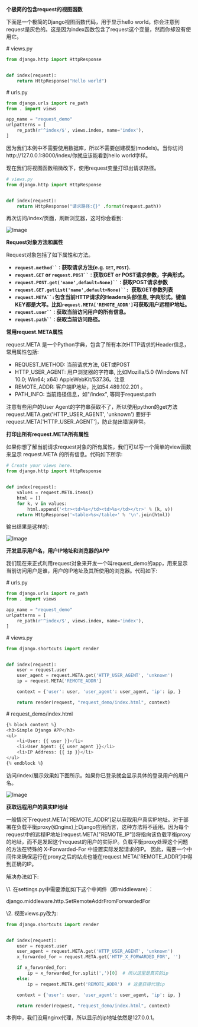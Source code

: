 **个极简的包含request的视图函数**

下面是一个极简的Django视图函数代码，用于显示hello world。你会注意到request是灰色的。这是因为index函数包含了request这个变量，然而你却没有使用它。



\# views.py

```python
from django.http import HttpResponse


def index(request):
    return HttpResponse("Hello world")
```

\# urls.py

```python
from django.urls import re_path
from . import views

app_name = "request_demo"
urlpatterns = [
    re_path(r'^index/$', views.index, name='index'),
]
```

因为我们本例中不需要使用数据库，所以不需要创建模型(models)。当你访问http://127.0.0.1:8000/index/你就应该能看到hello world字样。



现在我们将视图函数稍微改下，使用request变量打印出请求路径。

```python
# views.py
from django.http import HttpResponse


def index(request):
    return HttpResponse("请求路径:{}" .format(request.path))
```

再次访问/index/页面，刷新浏览器，这时你会看到:

![Image](https://mmbiz.qpic.cn/mmbiz_png/buaFLFKicRoAorrKcDhYmrF0kRpFWzt56icyVSq7tAvQ6pLWP3laWjwvUyQwSiat3zggWJicjTA0icKKKG1ACR0sAgw/640?wx_fmt=png&wxfrom=5&wx_lazy=1&wx_co=1)



**Request对象方法和属性**

Request对象包括了如下属性和方法。

- **`request.method``：`获取请求方法(e.g. `GET`, `POST`).**
- **`request.GET` or `request.POST``：`获取GET or POST请求参数，字典形式。**
- **`request.POST.get('name',default=None)``：`获取POST请求参数**
- **`request.GET.getlist('name',default=None)``: `获取GET参数列表**
- **`request.META``:`包含当前HTTP请求的Headers头部信息, 字典形式。键值KEY都是大写。比如`request.META['REMOTE_ADDR']`可获取用户远程IP地址。**
- **`request.user``：`获取当前访问用户的所有信息。**
- **`request.path``：`获取当前访问路径。**



**常用request.META属性**

request.META 是一个Python字典，包含了所有本次HTTP请求的Header信息，常用属性包括:

- REQUEST_METHOD: 当前请求方法, GET或POST
- HTTP_USER_AGENT: 用户浏览器的字符串, 比如Mozilla/5.0 (Windows NT 10.0; Win64; x64) AppleWebKit/537.36。注意
- REMOTE_ADDR: 客户端IP地址，比如54.489.102.201 。
- PATH_INFO: 当前路径信息，如"/index", 等同于request.path



注意有些用户的User Agent的字符串获取不了，所以使用python的get方法request.META.get('HTTP_USER_AGENT', 'unknown') 要好于request.META['HTTP_USER_AGENT']，防止抛出错误异常。



**打印出所有request.META所有属性**

如果你想了解当前请求request对象的所有属性，我们可以写一个简单的view函数来显示 request.META 的所有信息。代码如下所示:

```python
# Create your views here.
from django.http import HttpResponse


def index(request):
    values = request.META.items()
    html = []
    for k, v in values:
        html.append('<tr><td>%s</td><td>%s</td></tr>' % (k, v))
    return HttpResponse('<table>%s</table>' % '\n'.join(html))
```

输出结果是这样的:

![Image](https://mmbiz.qpic.cn/mmbiz_png/buaFLFKicRoAorrKcDhYmrF0kRpFWzt56O4K9kAVzNZ4oYqibkmrdfSDLJgrSBUrQG8GKibcBM0ay63bIwt4UafSA/640?wx_fmt=png&wxfrom=5&wx_lazy=1&wx_co=1)



**开发显示用户名，用户IP地址和浏览器的APP**

我们现在来正式利用request对象来开发一个叫request_demo的app，用来显示当前访问用户是谁，用户的IP地址及其所使用的浏览器。代码如下:



\# urls.py

```python
from django.urls import re_path
from . import views

app_name = "request_demo"
urlpatterns = [
    re_path(r'^index/$', views.index, name='index'),
]
```



\# views.py

```python
from django.shortcuts import render


def index(request):
    user = request.user
    user_agent = request.META.get('HTTP_USER_AGENT', 'unknown')
    ip = request.META['REMOTE_ADDR']

    context = {'user': user, 'user_agent': user_agent, 'ip': ip, }

    return render(request, "request_demo/index.html", context)
```



\# request_demo/index.html

```python
{% block content %}
<h3>Simple Django APP</h3>
<ul>
    <li>User: {{ user }}</li>
    <li>User_Agent: {{ user_agent }}</li>
    <li>IP Address: {{ ip }}</li>
</ul>
{% endblock %}
```

访问/index/展示效果如下图所示。如果你已登录就会显示具体的登录用户的用户名。

![Image](https://mmbiz.qpic.cn/mmbiz_png/buaFLFKicRoAorrKcDhYmrF0kRpFWzt56HvR4jibxZiblMdHfNxjACUic66OhuRwvdnF3AxoFIVugsgaAibZ35CaeiaQ/640?wx_fmt=png&wxfrom=5&wx_lazy=1&wx_co=1)

**获取远程用户的真实IP地址**

一般情况下request.META['REMOTE_ADDR']足以获取用户真实IP地址。对于部署在负载平衡proxy(如nginx)上Django应用而言，这种方法将不适用。因为每个request中的远程IP地址(request.META["REMOTE_IP"])将指向该负载平衡proxy的地址，而不是发起这个request的用户的实际IP。负载平衡proxy处理这个问题的方法在特殊的 X-Forwarded-For 中设置实际发起请求的IP。 因此，需要一个中间件来确保运行在proxy之后的站点也能在request.META['REMOTE_ADDR']中得到正确的IP。



解决办法如下:

\1. 在settings.py中需要添加如下这个中间件（即middleware）：

django.middleware.http.SetRemoteAddrFromForwardedFor

\2. 视图views.py改为:

```python
from django.shortcuts import render


def index(request):
    user = request.user
    user_agent = request.META.get('HTTP_USER_AGENT', 'unknown')
    x_forwarded_for = request.META.get('HTTP_X_FORWARDED_FOR', '')

    if x_forwarded_for:
        ip = x_forwarded_for.split(',')[0]  # 所以这里是真实的ip
    else:
        ip = request.META.get('REMOTE_ADDR')  # 这里获得代理ip

    context = {'user': user, 'user_agent': user_agent, 'ip': ip, }

    return render(request, "request_demo/index.html", context)
```

本例中，我们没用nginx代理，所以显示的ip地址依然是127.0.0.1。